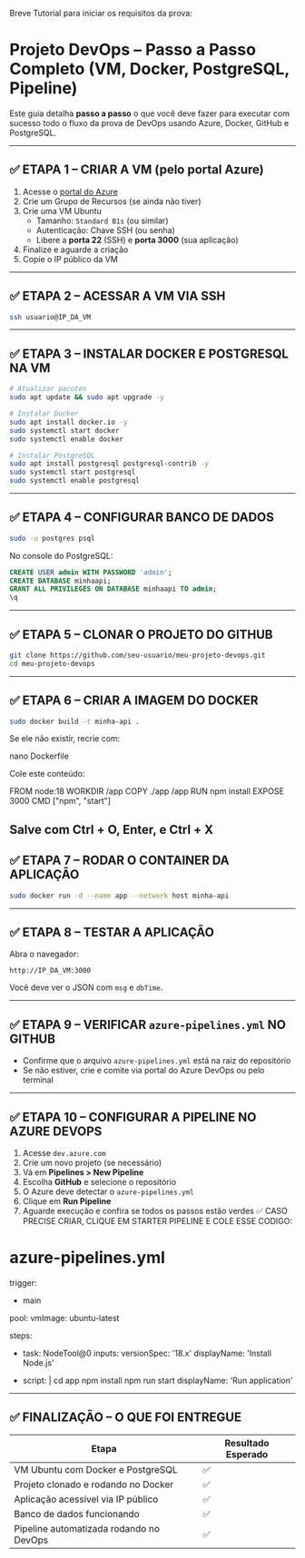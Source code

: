 Breve Tutorial para iniciar os requisitos da prova:
# Projeto DevOps – Passo a Passo Completo (VM, Docker, PostgreSQL, Pipeline)

Este guia detalha **passo a passo** o que você deve fazer para executar com sucesso todo o fluxo da prova de DevOps usando Azure, Docker, GitHub e PostgreSQL.

---

## ✅ ETAPA 1 – CRIAR A VM (pelo portal Azure)
1. Acesse o [portal do Azure](https://portal.azure.com)
2. Crie um Grupo de Recursos (se ainda não tiver)
3. Crie uma VM Ubuntu
   - Tamanho: `Standard B1s` (ou similar)
   - Autenticação: Chave SSH (ou senha)
   - Libere a **porta 22** (SSH) e **porta 3000** (sua aplicação)
4. Finalize e aguarde a criação
5. Copie o IP público da VM

---

## ✅ ETAPA 2 – ACESSAR A VM VIA SSH

```bash
ssh usuario@IP_DA_VM
```

---

## ✅ ETAPA 3 – INSTALAR DOCKER E POSTGRESQL NA VM

```bash
# Atualizar pacotes
sudo apt update && sudo apt upgrade -y

# Instalar Docker
sudo apt install docker.io -y
sudo systemctl start docker
sudo systemctl enable docker

# Instalar PostgreSQL
sudo apt install postgresql postgresql-contrib -y
sudo systemctl start postgresql
sudo systemctl enable postgresql
```

---

## ✅ ETAPA 4 – CONFIGURAR BANCO DE DADOS

```bash
sudo -u postgres psql
```

No console do PostgreSQL:
```sql
CREATE USER admin WITH PASSWORD 'admin';
CREATE DATABASE minhaapi;
GRANT ALL PRIVILEGES ON DATABASE minhaapi TO admin;
\q
```

---

## ✅ ETAPA 5 – CLONAR O PROJETO DO GITHUB

```bash
git clone https://github.com/seu-usuario/meu-projeto-devops.git
cd meu-projeto-devops
```

---

## ✅ ETAPA 6 – CRIAR A IMAGEM DO DOCKER

```bash
sudo docker build -t minha-api .
```
Se ele não existir, recrie com:

nano Dockerfile

Cole este conteúdo:

FROM node:18
WORKDIR /app
COPY ./app /app
RUN npm install
EXPOSE 3000
CMD ["npm", "start"]

Salve com Ctrl + O, Enter, e Ctrl + X
---

## ✅ ETAPA 7 – RODAR O CONTAINER DA APLICAÇÃO

```bash
sudo docker run -d --name app --network host minha-api
```

---

## ✅ ETAPA 8 – TESTAR A APLICAÇÃO

Abra o navegador:
```
http://IP_DA_VM:3000
```

Você deve ver o JSON com `msg` e `dbTime`.

---

## ✅ ETAPA 9 – VERIFICAR `azure-pipelines.yml` NO GITHUB

- Confirme que o arquivo `azure-pipelines.yml` está na raiz do repositório
- Se não estiver, crie e comite via portal do Azure DevOps ou pelo terminal

---

## ✅ ETAPA 10 – CONFIGURAR A PIPELINE NO AZURE DEVOPS

1. Acesse `dev.azure.com`
2. Crie um novo projeto (se necessário)
3. Vá em **Pipelines > New Pipeline**
4. Escolha **GitHub** e selecione o repositório
5. O Azure deve detectar o `azure-pipelines.yml`
6. Clique em **Run Pipeline**
7. Aguarde execução e confira se todos os passos estão verdes ✅
CASO PRECISE CRIAR, CLIQUE EM STARTER PIPELINE E COLE ESSE CODIGO: 
# azure-pipelines.yml
trigger:
  - main

pool:
  vmImage: ubuntu-latest

steps:
  - task: NodeTool@0
    inputs:
      versionSpec: '18.x'
    displayName: 'Install Node.js'

  - script: |
      cd app
      npm install
      npm run start
    displayName: 'Run application'


---

## ✅ FINALIZAÇÃO – O QUE FOI ENTREGUE

| Etapa | Resultado Esperado |
|-------|---------------------|
| VM Ubuntu com Docker e PostgreSQL | ✅ |
| Projeto clonado e rodando no Docker | ✅ |
| Aplicação acessível via IP público | ✅ |
| Banco de dados funcionando | ✅ |
| Pipeline automatizada rodando no DevOps | ✅ |
